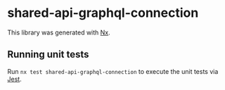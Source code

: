 # shared-api-graphql-connection

This library was generated with [Nx](https://nx.dev).

## Running unit tests

Run `nx test shared-api-graphql-connection` to execute the unit tests via [Jest](https://jestjs.io).
